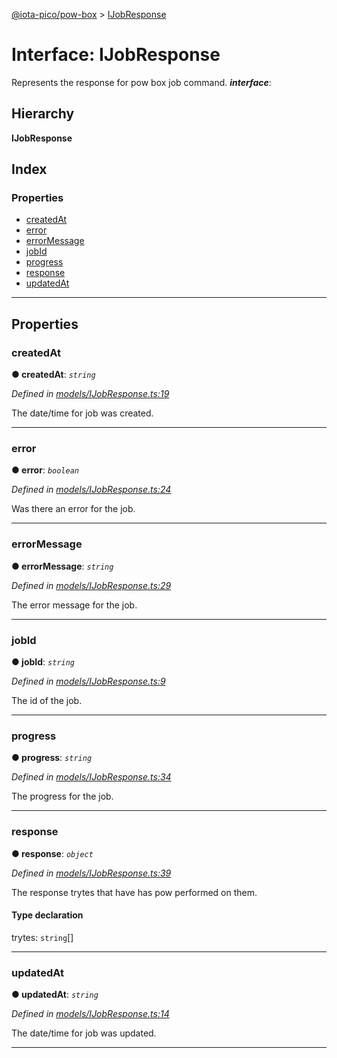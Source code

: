 [@iota-pico/pow-box](../README.md) > [IJobResponse](../interfaces/ijobresponse.md)

# Interface: IJobResponse

Represents the response for pow box job command.
*__interface__*: 

## Hierarchy

**IJobResponse**

## Index

### Properties

* [createdAt](ijobresponse.md#createdat)
* [error](ijobresponse.md#error)
* [errorMessage](ijobresponse.md#errormessage)
* [jobId](ijobresponse.md#jobid)
* [progress](ijobresponse.md#progress)
* [response](ijobresponse.md#response)
* [updatedAt](ijobresponse.md#updatedat)

---

## Properties

<a id="createdat"></a>

###  createdAt

**● createdAt**: *`string`*

*Defined in [models/IJobResponse.ts:19](https://github.com/iota-pico/pow-box/blob/8fb0f66/src/models/IJobResponse.ts#L19)*

The date/time for job was created.

___
<a id="error"></a>

###  error

**● error**: *`boolean`*

*Defined in [models/IJobResponse.ts:24](https://github.com/iota-pico/pow-box/blob/8fb0f66/src/models/IJobResponse.ts#L24)*

Was there an error for the job.

___
<a id="errormessage"></a>

###  errorMessage

**● errorMessage**: *`string`*

*Defined in [models/IJobResponse.ts:29](https://github.com/iota-pico/pow-box/blob/8fb0f66/src/models/IJobResponse.ts#L29)*

The error message for the job.

___
<a id="jobid"></a>

###  jobId

**● jobId**: *`string`*

*Defined in [models/IJobResponse.ts:9](https://github.com/iota-pico/pow-box/blob/8fb0f66/src/models/IJobResponse.ts#L9)*

The id of the job.

___
<a id="progress"></a>

###  progress

**● progress**: *`string`*

*Defined in [models/IJobResponse.ts:34](https://github.com/iota-pico/pow-box/blob/8fb0f66/src/models/IJobResponse.ts#L34)*

The progress for the job.

___
<a id="response"></a>

###  response

**● response**: *`object`*

*Defined in [models/IJobResponse.ts:39](https://github.com/iota-pico/pow-box/blob/8fb0f66/src/models/IJobResponse.ts#L39)*

The response trytes that have has pow performed on them.

#### Type declaration

 trytes: `string`[]

___
<a id="updatedat"></a>

###  updatedAt

**● updatedAt**: *`string`*

*Defined in [models/IJobResponse.ts:14](https://github.com/iota-pico/pow-box/blob/8fb0f66/src/models/IJobResponse.ts#L14)*

The date/time for job was updated.

___

